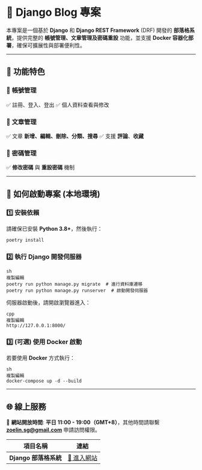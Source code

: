 # 📝 Django Blog 專案

本專案是一個基於 **Django** 和 **Django REST Framework** (DRF) 開發的 **部落格系統**，提供完整的 **帳號管理、文章管理及密碼重設** 功能，並支援 **Docker 容器化部署**，確保可擴展性與部署便利性。

---

## 🎯 功能特色

### 🔹 **帳號管理**
✅ 註冊、登入、登出
✅ 個人資料查看與修改

### 🔹 **文章管理**
✅ 文章 **新增、編輯、刪除、分類、搜尋**
✅ 支援 **評論**、**收藏**

### 🔹 **密碼管理**
✅ **修改密碼** 與 **重設密碼** 機制

---

## 🚀 如何啟動專案 (本地環境)

### 1️⃣ **安裝依賴**
請確保已安裝 **Python 3.8+**，然後執行：
```sh
poetry install

```

### 2️⃣ **執行 Django 開發伺服器**

```
sh
複製編輯
poetry run python manage.py migrate  # 進行資料庫遷移
poetry run python manage.py runserver  # 啟動開發伺服器

```

伺服器啟動後，請開啟瀏覽器進入：

```
cpp
複製編輯
http://127.0.0.1:8000/

```

### 3️⃣ **(可選) 使用 Docker 啟動**

若要使用 **Docker** 方式執行：

```
sh
複製編輯
docker-compose up -d --build

```

---

## 🌐 線上服務

🔹 **網站開放時間**: **平日 11:00 - 19:00（GMT+8）**，其他時間請聯繫 **zoelin.sg@gmail.com** 申請訪問權限。

| 項目名稱 | 連結 |
| --- | --- |
| **Django 部落格系統** | [🔗 進入網站](https://zoe-blog.sunflowx.com/) |
